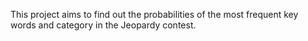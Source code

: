 This project aims to find out the probabilities of the most frequent key words and category in the Jeopardy contest.